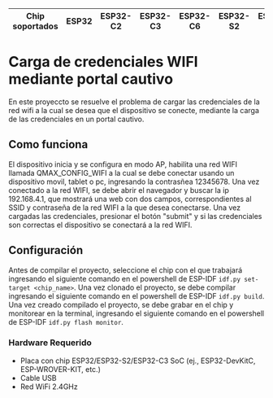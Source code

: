 | Chip soportados| ESP32 | ESP32-C2 | ESP32-C3 | ESP32-C6 | ESP32-S2 | ESP32-S3 |
| ----------------- | ----- | -------- | -------- | -------- | -------- | -------- |

# Carga de credenciales WIFI mediante portal cautivo

En este proyeccto se resuelve el problema de cargar las credenciales de la red wifi a la cual se desea que el dispositivo se conecte, mediante la carga de las credenciales en un portal cautivo. 

## Como funciona
 El dispositivo inicia y se configura en modo AP, habilita una red WIFI llamada QMAX_CONFIG_WIFI a la cual se debe conectar usando un dispositivo movil, tablet o pc, ingresando la contrasñea 12345678. 
 Una vez conectado a la red WIFI, se debe abrir el navegador y buscar la ip 192.168.4.1, que mostrará una web con dos campos, correspondientes al SSID y contraseña de la red WIFI a la que desea conectarse. Una vez cargadas las credenciales, presionar el botón "submit" y si las credenciales son correctas el dispositivo se conectará a la red WIFI.

## Configuración
Antes de compilar el proyecto, seleccione el chip con el que trabajará ingresando el siguiente comando en el powershell de ESP-IDF `idf.py set-target <chip_name>`.
Una vez clonado el proyecto, se debe compilar ingresando el siguiente comando en el powershell de ESP-IDF `idf.py build`.
Una vez creado compilado el proyecto, se debe grabar en el chip y monitorear en la terminal, ingresando el siguiente comando en el powershell de ESP-IDF `idf.py flash monitor`.


### Hardware Requerido

* Placa con chip ESP32/ESP32-S2/ESP32-C3 SoC (ej., ESP32-DevKitC, ESP-WROVER-KIT, etc.)
* Cable USB 
* Red WiFi 2.4GHz



